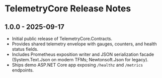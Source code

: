 # TelemetryCore Release Notes

## 1.0.0 - 2025-09-17

- Initial public release of TelemetryCore.Contracts.
- Provides shared telemetry envelope with gauges, counters, and health status fields.
- Includes Prometheus exposition writer and JSON serialization facade (System.Text.Json on modern TFMs; Newtonsoft.Json for legacy).
- Ships demo ASP.NET Core app exposing `/healthz` and `/metrics` endpoints.
